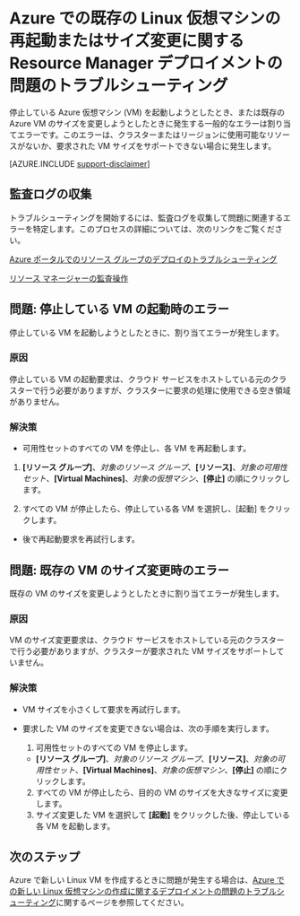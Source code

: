 <properties
   pageTitle="VM の再起動またはサイズ変更の問題 | Microsoft Azure"
   description="Azure での既存の Linux 仮想マシンの再起動またはサイズ変更に関する Resource Manager デプロイメントの問題のトラブルシューティング"
   services="virtual-machines-linux, azure-resource-manager"
   documentationCenter=""
   authors="Deland-Han"
   manager="felixwu"
   editor=""
   tags="top-support-issue"/>

<tags
   ms.service="virtual-machines-linux"
   ms.topic="support-article"
   ms.tgt_pltfrm="vm-linux"
   ms.devlang="na"
   ms.workload="required"
   ms.date="09/09/2016"
   ms.author="delhan"/>

# Azure での既存の Linux 仮想マシンの再起動またはサイズ変更に関する Resource Manager デプロイメントの問題のトラブルシューティング

停止している Azure 仮想マシン (VM) を起動しようとしたとき、または既存の Azure VM のサイズを変更しようとしたときに発生する一般的なエラーは割り当てエラーです。このエラーは、クラスターまたはリージョンに使用可能なリソースがないか、要求された VM サイズをサポートできない場合に発生します。

[AZURE.INCLUDE [support-disclaimer](../../includes/support-disclaimer.md)]

## 監査ログの収集

トラブルシューティングを開始するには、監査ログを収集して問題に関連するエラーを特定します。このプロセスの詳細については、次のリンクをご覧ください。

[Azure ポータルでのリソース グループのデプロイのトラブルシューティング](../resource-manager-troubleshoot-deployments-portal.md)

[リソース マネージャーの監査操作](../resource-group-audit.md)

## 問題: 停止している VM の起動時のエラー

停止している VM を起動しようとしたときに、割り当てエラーが発生します。

### 原因

停止している VM の起動要求は、クラウド サービスをホストしている元のクラスターで行う必要がありますが、クラスターに要求の処理に使用できる空き領域がありません。

### 解決策

*	可用性セットのすべての VM を停止し、各 VM を再起動します。

  1. **[リソース グループ]**、_対象のリソース グループ_、**[リソース]**、_対象の可用性セット_、**[Virtual Machines]**、_対象の仮想マシン_、**[停止]** の順にクリックします。

  2. すべての VM が停止したら、停止している各 VM を選択し、[起動] をクリックします。

*	後で再起動要求を再試行します。

## 問題: 既存の VM のサイズ変更時のエラー

既存の VM のサイズを変更しようとしたときに割り当てエラーが発生します。

### 原因

VM のサイズ変更要求は、クラウド サービスをホストしている元のクラスターで行う必要がありますが、クラスターが要求された VM サイズをサポートしていません。

### 解決策

* VM サイズを小さくして要求を再試行します。

* 要求した VM のサイズを変更できない場合は、次の手順を実行します。

  1. 可用性セットのすべての VM を停止します。

    * **[リソース グループ]**、_対象のリソース グループ_、**[リソース]**、_対象の可用性セット_、**[Virtual Machines]**、_対象の仮想マシン_、**[停止]** の順にクリックします。

  2. すべての VM が停止したら、目的の VM のサイズを大きなサイズに変更します。
  3. サイズ変更した VM を選択して **[起動]** をクリックした後、停止している各 VM を起動します。

## 次のステップ

Azure で新しい Linux VM を作成するときに問題が発生する場合は、[Azure での新しい Linux 仮想マシンの作成に関するデプロイメントの問題のトラブルシューティング](../virtual-machines/virtual-machines-linux-troubleshoot-deployment-new-vm.md)に関するページを参照してください。

<!---HONumber=AcomDC_0914_2016-->